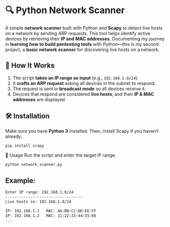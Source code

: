 # 🔍 Python Network Scanner

A simple **network scanner** built with Python and **Scapy** to detect live hosts on a network by sending ARP requests. This tool helps identify active devices by retrieving their **IP and MAC addresses**. Documenting my journey in **learning how to build pentesting tools** with Python—this is my second project, a **basic network scanner** for discovering live hosts on a network.

## 🚀 How It Works
1. The script **takes an IP range as input** (e.g., `192.168.1.0/24`).
2. It **crafts an ARP request** asking all devices in the subnet to respond.
3. The request is sent in **broadcast mode** so all devices receive it.
4. Devices that respond are considered **live hosts**, and their **IP & MAC addresses** are displayed.

## 🛠️ Installation
Make sure you have **Python 3** installed. Then, install Scapy if you haven't already:

```bash
pip install scapy
```
📜 Usage
Run the script and enter the target IP range:
```bash
python network_scanner.py
```
## Example:
```bash
Enter IP range: 192.168.1.0/24
----------------------------------
Live hosts in: 192.168.1.0/24

IP: 192.168.1.1   MAC: AA:BB:CC:DD:EE:FF
IP: 192.168.1.2   MAC: 11:22:33:44:55:66
...
